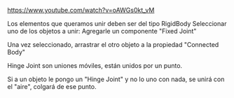 https://www.youtube.com/watch?v=oAWGs0kt_vM

Los elementos que queramos unir deben ser del tipo RigidBody
Seleccionar uno de los objetos a unir:
Agregarle un componente "Fixed Joint"

Una vez seleccionado, arrastrar el otro objeto a la propiedad "Connected Body"


Hinge Joint son uniones móviles, están unidos por un punto.

Si a un objeto le pongo un "Hinge Joint" y no lo uno con nada, se unirá con el "aire", colgará de ese punto.
